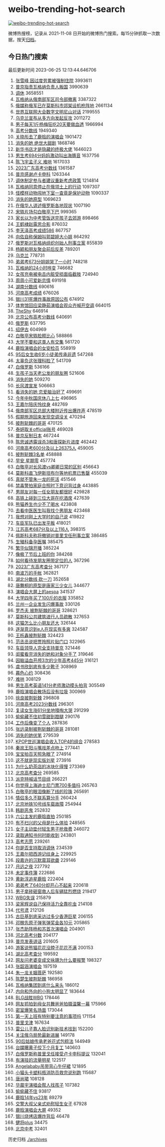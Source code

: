 # weibo-trending-hot-search

[![weibo-trending-hot-search](https://github.com/ameizi/weibo-trending-hot-search/actions/workflows/ci.yml/badge.svg)](https://github.com/ameizi/weibo-trending-hot-search/actions/workflows/ci.yml)

微博热搜榜，记录从 2021-11-08 日开始的微博热门搜索。每15分钟抓取一次数据，按天[归档](./archives)。

## 今日热门搜索

<!-- BEGIN --> 
最后更新时间 2023-06-25 12:13:44.646706 
1. [张雪峰 因过度劳累被强制住院](https://s.weibo.com/weibo?q=%E5%BC%A0%E9%9B%AA%E5%B3%B0%20%E5%9B%A0%E8%BF%87%E5%BA%A6%E5%8A%B3%E7%B4%AF%E8%A2%AB%E5%BC%BA%E5%88%B6%E4%BD%8F%E9%99%A2&t=31&band_rank=1&Refer=top) 3993611
1. [普京指责瓦格纳负责人叛国](https://s.weibo.com/weibo?q=%23%E6%99%AE%E4%BA%AC%E6%8C%87%E8%B4%A3%E7%93%A6%E6%A0%BC%E7%BA%B3%E8%B4%9F%E8%B4%A3%E4%BA%BA%E5%8F%9B%E5%9B%BD%23&t=31&band_rank=1&Refer=top) 3990639
1. [调休](https://s.weibo.com/weibo?q=%E8%B0%83%E4%BC%91&t=31&band_rank=9&Refer=top) 3658551
1. [瓦格纳从俄南部军区司令部撤离](https://s.weibo.com/weibo?q=%23%E7%93%A6%E6%A0%BC%E7%BA%B3%E4%BB%8E%E4%BF%84%E5%8D%97%E9%83%A8%E5%86%9B%E5%8C%BA%E5%8F%B8%E4%BB%A4%E9%83%A8%E6%92%A4%E7%A6%BB%23&t=31&band_rank=2&Refer=top) 3387322
1. [俄媒称俄军已在莫斯科市郊架设机枪阵地](https://s.weibo.com/weibo?q=%23%E4%BF%84%E5%AA%92%E7%A7%B0%E4%BF%84%E5%86%9B%E5%B7%B2%E5%9C%A8%E8%8E%AB%E6%96%AF%E7%A7%91%E5%B8%82%E9%83%8A%E6%9E%B6%E8%AE%BE%E6%9C%BA%E6%9E%AA%E9%98%B5%E5%9C%B0%23&t=31&band_rank=31&Refer=top) 2661134
1. [世界互联网大会数字文明尼山对话](https://s.weibo.com/weibo?q=%23%E4%B8%96%E7%95%8C%E4%BA%92%E8%81%94%E7%BD%91%E5%A4%A7%E4%BC%9A%E6%95%B0%E5%AD%97%E6%96%87%E6%98%8E%E5%B0%BC%E5%B1%B1%E5%AF%B9%E8%AF%9D%23&t=31&band_rank=3&Refer=top) 2199555
1. [乌克兰宣布从多方向发起反攻](https://s.weibo.com/weibo?q=%23%E4%B9%8C%E5%85%8B%E5%85%B0%E5%AE%A3%E5%B8%83%E4%BB%8E%E5%A4%9A%E6%96%B9%E5%90%91%E5%8F%91%E8%B5%B7%E5%8F%8D%E6%94%BB%23&t=31&band_rank=2&Refer=top) 2011272
1. [男子每天1斤杨梅狂吃20天要做血透](https://s.weibo.com/weibo?q=%23%E7%94%B7%E5%AD%90%E6%AF%8F%E5%A4%A91%E6%96%A4%E6%9D%A8%E6%A2%85%E7%8B%82%E5%90%8320%E5%A4%A9%E8%A6%81%E5%81%9A%E8%A1%80%E9%80%8F%23&t=31&band_rank=39&Refer=top) 1966994
1. [高考分数线](https://s.weibo.com/weibo?q=%23%E9%AB%98%E8%80%83%E5%88%86%E6%95%B0%E7%BA%BF%23&t=31&band_rank=5&Refer=top) 1949340
1. [关晓彤去了鹿晗的演唱会](https://s.weibo.com/weibo?q=%23%E5%85%B3%E6%99%93%E5%BD%A4%E5%8E%BB%E4%BA%86%E9%B9%BF%E6%99%97%E7%9A%84%E6%BC%94%E5%94%B1%E4%BC%9A%23&t=31&band_rank=2&Refer=top) 1901472
1. [消失的她 绝世大甜剧](https://s.weibo.com/weibo?q=%E6%B6%88%E5%A4%B1%E7%9A%84%E5%A5%B9%20%E7%BB%9D%E4%B8%96%E5%A4%A7%E7%94%9C%E5%89%A7&t=31&band_rank=4&Refer=top) 1868746
1. [新华书店才是隐藏的终极大佬](https://s.weibo.com/weibo?q=%E6%96%B0%E5%8D%8E%E4%B9%A6%E5%BA%97%E6%89%8D%E6%98%AF%E9%9A%90%E8%97%8F%E7%9A%84%E7%BB%88%E6%9E%81%E5%A4%A7%E4%BD%AC&t=31&band_rank=4&Refer=top) 1646023
1. [男生考694分妈妈激动叫出海豚音](https://s.weibo.com/weibo?q=%23%E7%94%B7%E7%94%9F%E8%80%83694%E5%88%86%E5%A6%88%E5%A6%88%E6%BF%80%E5%8A%A8%E5%8F%AB%E5%87%BA%E6%B5%B7%E8%B1%9A%E9%9F%B3%23&t=31&band_rank=27&Refer=top) 1637756
1. [陈飞宇孟子义 难哄](https://s.weibo.com/weibo?q=%E9%99%88%E9%A3%9E%E5%AE%87%E5%AD%9F%E5%AD%90%E4%B9%89%20%E9%9A%BE%E5%93%84&t=31&band_rank=37&Refer=top) 1617033
1. [2023广东高考分数线](https://s.weibo.com/weibo?q=%232023%E5%B9%BF%E4%B8%9C%E9%AB%98%E8%80%83%E5%88%86%E6%95%B0%E7%BA%BF%23&t=31&band_rank=6&Refer=top) 1361587
1. [普京感谢卢卡申科](https://s.weibo.com/weibo?q=%23%E6%99%AE%E4%BA%AC%E6%84%9F%E8%B0%A2%E5%8D%A2%E5%8D%A1%E7%94%B3%E7%A7%91%23&t=31&band_rank=47&Refer=top) 1263344
1. [调休制定参与者建议重新考虑政策](https://s.weibo.com/weibo?q=%23%E8%B0%83%E4%BC%91%E5%88%B6%E5%AE%9A%E5%8F%82%E4%B8%8E%E8%80%85%E5%BB%BA%E8%AE%AE%E9%87%8D%E6%96%B0%E8%80%83%E8%99%91%E6%94%BF%E7%AD%96%23&t=31&band_rank=15&Refer=top) 1214814
1. [瓦格纳同意停止在俄领土上的行动](https://s.weibo.com/weibo?q=%23%E7%93%A6%E6%A0%BC%E7%BA%B3%E5%90%8C%E6%84%8F%E5%81%9C%E6%AD%A2%E5%9C%A8%E4%BF%84%E9%A2%86%E5%9C%9F%E4%B8%8A%E7%9A%84%E8%A1%8C%E5%8A%A8%23&t=31&band_rank=31&Refer=top) 1097307
1. [怪模样动物闯地下室一查竟是保护动物](https://s.weibo.com/weibo?q=%23%E6%80%AA%E6%A8%A1%E6%A0%B7%E5%8A%A8%E7%89%A9%E9%97%AF%E5%9C%B0%E4%B8%8B%E5%AE%A4%E4%B8%80%E6%9F%A5%E7%AB%9F%E6%98%AF%E4%BF%9D%E6%8A%A4%E5%8A%A8%E7%89%A9%23&t=31&band_rank=47&Refer=top) 1090337
1. [消失的她原型](https://s.weibo.com/weibo?q=%E6%B6%88%E5%A4%B1%E7%9A%84%E5%A5%B9%E5%8E%9F%E5%9E%8B&t=31&band_rank=10&Refer=top) 1069623
1. [在俄华人讲述俄罗斯各地现状](https://s.weibo.com/weibo?q=%23%E5%9C%A8%E4%BF%84%E5%8D%8E%E4%BA%BA%E8%AE%B2%E8%BF%B0%E4%BF%84%E7%BD%97%E6%96%AF%E5%90%84%E5%9C%B0%E7%8E%B0%E7%8A%B6%23&t=31&band_rank=5&Refer=top) 1007190
1. [宋轶片场勾白敬亭下巴](https://s.weibo.com/weibo?q=%23%E5%AE%8B%E8%BD%B6%E7%89%87%E5%9C%BA%E5%8B%BE%E7%99%BD%E6%95%AC%E4%BA%AD%E4%B8%8B%E5%B7%B4%23&t=31&band_rank=8&Refer=top) 999365
1. [家长以为中考管饭送完孩子去郊游](https://s.weibo.com/weibo?q=%23%E5%AE%B6%E9%95%BF%E4%BB%A5%E4%B8%BA%E4%B8%AD%E8%80%83%E7%AE%A1%E9%A5%AD%E9%80%81%E5%AE%8C%E5%AD%A9%E5%AD%90%E5%8E%BB%E9%83%8A%E6%B8%B8%23&t=31&band_rank=33&Refer=top) 898466
1. [王鹤棣赵露思合影](https://s.weibo.com/weibo?q=%23%E7%8E%8B%E9%B9%A4%E6%A3%A3%E8%B5%B5%E9%9C%B2%E6%80%9D%E5%90%88%E5%BD%B1%23&t=31&band_rank=6&Refer=top) 876032
1. [李天泽高考成绩586](https://s.weibo.com/weibo?q=%23%E6%9D%8E%E5%A4%A9%E6%B3%BD%E9%AB%98%E8%80%83%E6%88%90%E7%BB%A9586%23&t=31&band_rank=10&Refer=top) 867757
1. [向佐自称保姆叫郭碧婷大小姐](https://s.weibo.com/weibo?q=%23%E5%90%91%E4%BD%90%E8%87%AA%E7%A7%B0%E4%BF%9D%E5%A7%86%E5%8F%AB%E9%83%AD%E7%A2%A7%E5%A9%B7%E5%A4%A7%E5%B0%8F%E5%A7%90%23&t=31&band_rank=24&Refer=top) 864292
1. [俄罗斯对瓦格纳组织创始人刑事立案](https://s.weibo.com/weibo?q=%23%E4%BF%84%E7%BD%97%E6%96%AF%E5%AF%B9%E7%93%A6%E6%A0%BC%E7%BA%B3%E7%BB%84%E7%BB%87%E5%88%9B%E5%A7%8B%E4%BA%BA%E5%88%91%E4%BA%8B%E7%AB%8B%E6%A1%88%23&t=31&band_rank=7&Refer=top) 855839
1. [杨颖和朋友聚会前后反差](https://s.weibo.com/weibo?q=%23%E6%9D%A8%E9%A2%96%E5%92%8C%E6%9C%8B%E5%8F%8B%E8%81%9A%E4%BC%9A%E5%89%8D%E5%90%8E%E5%8F%8D%E5%B7%AE%23&t=31&band_rank=12&Refer=top) 789201
1. [乌克兰](https://s.weibo.com/weibo?q=%E4%B9%8C%E5%85%8B%E5%85%B0&t=31&band_rank=11&Refer=top) 778731
1. [弟弟考673分姐姐哭了一小时](https://s.weibo.com/weibo?q=%23%E5%BC%9F%E5%BC%9F%E8%80%83673%E5%88%86%E5%A7%90%E5%A7%90%E5%93%AD%E4%BA%86%E4%B8%80%E5%B0%8F%E6%97%B6%23&t=31&band_rank=13&Refer=top) 748218
1. [瓦格纳的24小时哗变](https://s.weibo.com/weibo?q=%23%E7%93%A6%E6%A0%BC%E7%BA%B3%E7%9A%8424%E5%B0%8F%E6%97%B6%E5%93%97%E5%8F%98%23&t=31&band_rank=14&Refer=top) 746682
1. [女孩充电被电击内脏受损面临截肢](https://s.weibo.com/weibo?q=%23%E5%A5%B3%E5%AD%A9%E5%85%85%E7%94%B5%E8%A2%AB%E7%94%B5%E5%87%BB%E5%86%85%E8%84%8F%E5%8F%97%E6%8D%9F%E9%9D%A2%E4%B8%B4%E6%88%AA%E8%82%A2%23&t=31&band_rank=8&Refer=top) 724940
1. [周周小可爱新恋情](https://s.weibo.com/weibo?q=%E5%91%A8%E5%91%A8%E5%B0%8F%E5%8F%AF%E7%88%B1%E6%96%B0%E6%81%8B%E6%83%85&t=31&band_rank=46&Refer=top) 691918
1. [湖南分数线](https://s.weibo.com/weibo?q=%E6%B9%96%E5%8D%97%E5%88%86%E6%95%B0%E7%BA%BF&t=31&band_rank=15&Refer=top) 690616
1. [河南高考成绩](https://s.weibo.com/weibo?q=%E6%B2%B3%E5%8D%97%E9%AB%98%E8%80%83%E6%88%90%E7%BB%A9&t=31&band_rank=8&Refer=top) 676026
1. [银川31死爆炸事故原因公布](https://s.weibo.com/weibo?q=%23%E9%93%B6%E5%B7%9D31%E6%AD%BB%E7%88%86%E7%82%B8%E4%BA%8B%E6%95%85%E5%8E%9F%E5%9B%A0%E5%85%AC%E5%B8%83%23&t=31&band_rank=9&Refer=top) 674912
1. [体育馆回应梁静茹演唱会观众齐喊开空调](https://s.weibo.com/weibo?q=%23%E4%BD%93%E8%82%B2%E9%A6%86%E5%9B%9E%E5%BA%94%E6%A2%81%E9%9D%99%E8%8C%B9%E6%BC%94%E5%94%B1%E4%BC%9A%E8%A7%82%E4%BC%97%E9%BD%90%E5%96%8A%E5%BC%80%E7%A9%BA%E8%B0%83%23&t=31&band_rank=15&Refer=top) 664015
1. [TheShy](https://s.weibo.com/weibo?q=TheShy&t=31&band_rank=10&Refer=top) 646914
1. [北京公布高考分数线](https://s.weibo.com/weibo?q=%23%E5%8C%97%E4%BA%AC%E5%85%AC%E5%B8%83%E9%AB%98%E8%80%83%E5%88%86%E6%95%B0%E7%BA%BF%23&t=31&band_rank=31&Refer=top) 640691
1. [俄罗斯](https://s.weibo.com/weibo?q=%23%E4%BF%84%E7%BD%97%E6%96%AF%23&t=31&band_rank=12&Refer=top) 637795
1. [绍伊古](https://s.weibo.com/weibo?q=%E7%BB%8D%E4%BC%8A%E5%8F%A4&t=31&band_rank=27&Refer=top) 604969
1. [白敬亭宋轶脸颊比心](https://s.weibo.com/weibo?q=%23%E7%99%BD%E6%95%AC%E4%BA%AD%E5%AE%8B%E8%BD%B6%E8%84%B8%E9%A2%8A%E6%AF%94%E5%BF%83%23&t=31&band_rank=11&Refer=top) 588866
1. [大学不要和这类人有交集](https://s.weibo.com/weibo?q=%E5%A4%A7%E5%AD%A6%E4%B8%8D%E8%A6%81%E5%92%8C%E8%BF%99%E7%B1%BB%E4%BA%BA%E6%9C%89%E4%BA%A4%E9%9B%86&t=31&band_rank=31&Refer=top) 561720
1. [鹿晗演唱会的女安检员](https://s.weibo.com/weibo?q=%23%E9%B9%BF%E6%99%97%E6%BC%94%E5%94%B1%E4%BC%9A%E7%9A%84%E5%A5%B3%E5%AE%89%E6%A3%80%E5%91%98%23&t=31&band_rank=12&Refer=top) 558919
1. [95后女生收6岁小徒弟传承非遗](https://s.weibo.com/weibo?q=%2395%E5%90%8E%E5%A5%B3%E7%94%9F%E6%94%B66%E5%B2%81%E5%B0%8F%E5%BE%92%E5%BC%9F%E4%BC%A0%E6%89%BF%E9%9D%9E%E9%81%97%23&t=31&band_rank=14&Refer=top) 547268
1. [太辜负这张理科脸了](https://s.weibo.com/weibo?q=%E5%A4%AA%E8%BE%9C%E8%B4%9F%E8%BF%99%E5%BC%A0%E7%90%86%E7%A7%91%E8%84%B8%E4%BA%86&t=31&band_rank=31&Refer=top) 541709
1. [白俄罗斯](https://s.weibo.com/weibo?q=%23%E7%99%BD%E4%BF%84%E7%BD%97%E6%96%AF%23&t=31&band_rank=11&Refer=top) 536166
1. [生孩子当天老公发的朋友圈](https://s.weibo.com/weibo?q=%23%E7%94%9F%E5%AD%A9%E5%AD%90%E5%BD%93%E5%A4%A9%E8%80%81%E5%85%AC%E5%8F%91%E7%9A%84%E6%9C%8B%E5%8F%8B%E5%9C%88%23&t=31&band_rank=21&Refer=top) 521606
1. [消失的她](https://s.weibo.com/weibo?q=%E6%B6%88%E5%A4%B1%E7%9A%84%E5%A5%B9&t=31&band_rank=14&Refer=top) 509270
1. [长风渡宣发](https://s.weibo.com/weibo?q=%E9%95%BF%E9%A3%8E%E6%B8%A1%E5%AE%A3%E5%8F%91&t=31&band_rank=22&Refer=top) 506663
1. [看消失的她 恋爱脑治好了](https://s.weibo.com/weibo?q=%E7%9C%8B%E6%B6%88%E5%A4%B1%E7%9A%84%E5%A5%B9%20%E6%81%8B%E7%88%B1%E8%84%91%E6%B2%BB%E5%A5%BD%E4%BA%86&t=31&band_rank=16&Refer=top) 499691
1. [今年中秋国庆休八上七](https://s.weibo.com/weibo?q=%23%E4%BB%8A%E5%B9%B4%E4%B8%AD%E7%A7%8B%E5%9B%BD%E5%BA%86%E4%BC%91%E5%85%AB%E4%B8%8A%E4%B8%83%23&t=31&band_rank=29&Refer=top) 496965
1. [王嘉尔陪庆怜纹身](https://s.weibo.com/weibo?q=%23%E7%8E%8B%E5%98%89%E5%B0%94%E9%99%AA%E5%BA%86%E6%80%9C%E7%BA%B9%E8%BA%AB%23&t=31&band_rank=17&Refer=top) 482769
1. [俄南部军区总部大楼附近传出爆炸声](https://s.weibo.com/weibo?q=%23%E4%BF%84%E5%8D%97%E9%83%A8%E5%86%9B%E5%8C%BA%E6%80%BB%E9%83%A8%E5%A4%A7%E6%A5%BC%E9%99%84%E8%BF%91%E4%BC%A0%E5%87%BA%E7%88%86%E7%82%B8%E5%A3%B0%23&t=31&band_rank=18&Refer=top) 478519
1. [假期旅游回来发现空调没关](https://s.weibo.com/weibo?q=%23%E5%81%87%E6%9C%9F%E6%97%85%E6%B8%B8%E5%9B%9E%E6%9D%A5%E5%8F%91%E7%8E%B0%E7%A9%BA%E8%B0%83%E6%B2%A1%E5%85%B3%23&t=31&band_rank=20&Refer=top) 470294
1. [披荆斩棘的哥哥](https://s.weibo.com/weibo?q=%E6%8A%AB%E8%8D%86%E6%96%A9%E6%A3%98%E7%9A%84%E5%93%A5%E5%93%A5&t=31&band_rank=19&Refer=top) 470125
1. [泰妍取关official账号](https://s.weibo.com/weibo?q=%23%E6%B3%B0%E5%A6%8D%E5%8F%96%E5%85%B3official%E8%B4%A6%E5%8F%B7%23&t=31&band_rank=15&Refer=top) 469028
1. [普京反制日本](https://s.weibo.com/weibo?q=%23%E6%99%AE%E4%BA%AC%E5%8F%8D%E5%88%B6%E6%97%A5%E6%9C%AC%23&t=31&band_rank=14&Refer=top) 467244
1. [陈思诚透露误杀3和唐探新片进度](https://s.weibo.com/weibo?q=%23%E9%99%88%E6%80%9D%E8%AF%9A%E9%80%8F%E9%9C%B2%E8%AF%AF%E6%9D%803%E5%92%8C%E5%94%90%E6%8E%A2%E6%96%B0%E7%89%87%E8%BF%9B%E5%BA%A6%23&t=31&band_rank=37&Refer=top) 462442
1. [河南高考600分及以上26375人](https://s.weibo.com/weibo?q=%23%E6%B2%B3%E5%8D%97%E9%AB%98%E8%80%83600%E5%88%86%E5%8F%8A%E4%BB%A5%E4%B8%8A26375%E4%BA%BA%23&t=31&band_rank=36&Refer=top) 459005
1. [披荆斩棘3名单](https://s.weibo.com/weibo?q=%23%E6%8A%AB%E8%8D%86%E6%96%A9%E6%A3%983%E5%90%8D%E5%8D%95%23&t=31&band_rank=48&Refer=top) 458888
1. [早安 星期零](https://s.weibo.com/weibo?q=%E6%97%A9%E5%AE%89%20%E6%98%9F%E6%9C%9F%E9%9B%B6&t=31&band_rank=19&Refer=top) 457774
1. [白敬亭对长风渡vs卿卿日常的区别](https://s.weibo.com/weibo?q=%23%E7%99%BD%E6%95%AC%E4%BA%AD%E5%AF%B9%E9%95%BF%E9%A3%8E%E6%B8%A1vs%E5%8D%BF%E5%8D%BF%E6%97%A5%E5%B8%B8%E7%9A%84%E5%8C%BA%E5%88%AB%23&t=31&band_rank=20&Refer=top) 456643
1. [莫斯科直飞伊斯坦布尔等地机票已售罄](https://s.weibo.com/weibo?q=%23%E8%8E%AB%E6%96%AF%E7%A7%91%E7%9B%B4%E9%A3%9E%E4%BC%8A%E6%96%AF%E5%9D%A6%E5%B8%83%E5%B0%94%E7%AD%89%E5%9C%B0%E6%9C%BA%E7%A5%A8%E5%B7%B2%E5%94%AE%E7%BD%84%23&t=31&band_rank=21&Refer=top) 455039
1. [真就不管朱一龙的死活](https://s.weibo.com/weibo?q=%23%E7%9C%9F%E5%B0%B1%E4%B8%8D%E7%AE%A1%E6%9C%B1%E4%B8%80%E9%BE%99%E7%9A%84%E6%AD%BB%E6%B4%BB%23&t=31&band_rank=36&Refer=top) 451546
1. [禁毒警拍家庭合照时下意识背过身](https://s.weibo.com/weibo?q=%23%E7%A6%81%E6%AF%92%E8%AD%A6%E6%8B%8D%E5%AE%B6%E5%BA%AD%E5%90%88%E7%85%A7%E6%97%B6%E4%B8%8B%E6%84%8F%E8%AF%86%E8%83%8C%E8%BF%87%E8%BA%AB%23&t=31&band_rank=47&Refer=top) 443885
1. [男朋友对每一任女朋友都很好](https://s.weibo.com/weibo?q=%23%E7%94%B7%E6%9C%8B%E5%8F%8B%E5%AF%B9%E6%AF%8F%E4%B8%80%E4%BB%BB%E5%A5%B3%E6%9C%8B%E5%8F%8B%E9%83%BD%E5%BE%88%E5%A5%BD%23&t=31&band_rank=21&Refer=top) 429828
1. [高铁上碰到三位大哥在吃酒席](https://s.weibo.com/weibo?q=%23%E9%AB%98%E9%93%81%E4%B8%8A%E7%A2%B0%E5%88%B0%E4%B8%89%E4%BD%8D%E5%A4%A7%E5%93%A5%E5%9C%A8%E5%90%83%E9%85%92%E5%B8%AD%23&t=31&band_rank=24&Refer=top) 427639
1. [熊猫养生也少不了喝水](https://s.weibo.com/weibo?q=%23%E7%86%8A%E7%8C%AB%E5%85%BB%E7%94%9F%E4%B9%9F%E5%B0%91%E4%B8%8D%E4%BA%86%E5%96%9D%E6%B0%B4%23&t=31&band_rank=47&Refer=top) 423808
1. [去看中医医生叫我找个男朋友](https://s.weibo.com/weibo?q=%23%E5%8E%BB%E7%9C%8B%E4%B8%AD%E5%8C%BB%E5%8C%BB%E7%94%9F%E5%8F%AB%E6%88%91%E6%89%BE%E4%B8%AA%E7%94%B7%E6%9C%8B%E5%8F%8B%23&t=31&band_rank=22&Refer=top) 423468
1. [我想对刚上大学时的自己说](https://s.weibo.com/weibo?q=%23%E6%88%91%E6%83%B3%E5%AF%B9%E5%88%9A%E4%B8%8A%E5%A4%A7%E5%AD%A6%E6%97%B6%E7%9A%84%E8%87%AA%E5%B7%B1%E8%AF%B4%23&t=31&band_rank=28&Refer=top) 419822
1. [车臣军队已出发平叛](https://s.weibo.com/weibo?q=%23%E8%BD%A6%E8%87%A3%E5%86%9B%E9%98%9F%E5%B7%B2%E5%87%BA%E5%8F%91%E5%B9%B3%E5%8F%9B%23&t=31&band_rank=22&Refer=top) 418021
1. [江苏高考687分及以上116人](https://s.weibo.com/weibo?q=%23%E6%B1%9F%E8%8B%8F%E9%AB%98%E8%80%83687%E5%88%86%E5%8F%8A%E4%BB%A5%E4%B8%8A116%E4%BA%BA%23&t=31&band_rank=27&Refer=top) 398315
1. [佩斯科夫称将撤销对普里戈任刑事立案](https://s.weibo.com/weibo?q=%23%E4%BD%A9%E6%96%AF%E7%A7%91%E5%A4%AB%E7%A7%B0%E5%B0%86%E6%92%A4%E9%94%80%E5%AF%B9%E6%99%AE%E9%87%8C%E6%88%88%E4%BB%BB%E5%88%91%E4%BA%8B%E7%AB%8B%E6%A1%88%23&t=31&band_rank=24&Refer=top) 386485
1. [生殖科备孕医嘱](https://s.weibo.com/weibo?q=%E7%94%9F%E6%AE%96%E7%A7%91%E5%A4%87%E5%AD%95%E5%8C%BB%E5%98%B1&t=31&band_rank=32&Refer=top) 385475
1. [繁华似锦开播](https://s.weibo.com/weibo?q=%23%E7%B9%81%E5%8D%8E%E4%BC%BC%E9%94%A6%E5%BC%80%E6%92%AD%23&t=31&band_rank=28&Refer=top) 385224
1. [像极了节后上班的你](https://s.weibo.com/weibo?q=%E5%83%8F%E6%9E%81%E4%BA%86%E8%8A%82%E5%90%8E%E4%B8%8A%E7%8F%AD%E7%9A%84%E4%BD%A0&t=31&band_rank=33&Refer=top) 384268
1. [如何看待发朋友圈带定位的人](https://s.weibo.com/weibo?q=%23%E5%A6%82%E4%BD%95%E7%9C%8B%E5%BE%85%E5%8F%91%E6%9C%8B%E5%8F%8B%E5%9C%88%E5%B8%A6%E5%AE%9A%E4%BD%8D%E7%9A%84%E4%BA%BA%23&t=31&band_rank=38&Refer=top) 367296
1. [2023广东高考查分](https://s.weibo.com/weibo?q=%232023%E5%B9%BF%E4%B8%9C%E9%AB%98%E8%80%83%E6%9F%A5%E5%88%86%23&t=31&band_rank=45&Refer=top) 367177
1. [南波万的手帐](https://s.weibo.com/weibo?q=%E5%8D%97%E6%B3%A2%E4%B8%87%E7%9A%84%E6%89%8B%E5%B8%90&t=31&band_rank=30&Refer=top) 362821
1. [湖北分数线 砍一刀](https://s.weibo.com/weibo?q=%E6%B9%96%E5%8C%97%E5%88%86%E6%95%B0%E7%BA%BF%20%E7%A0%8D%E4%B8%80%E5%88%80&t=31&band_rank=49&Refer=top) 352658
1. [唐舞桐的原型是唐家三少女儿](https://s.weibo.com/weibo?q=%23%E5%94%90%E8%88%9E%E6%A1%90%E7%9A%84%E5%8E%9F%E5%9E%8B%E6%98%AF%E5%94%90%E5%AE%B6%E4%B8%89%E5%B0%91%E5%A5%B3%E5%84%BF%23&t=31&band_rank=26&Refer=top) 344677
1. [演唱会大屏上的aespa](https://s.weibo.com/weibo?q=%23%E6%BC%94%E5%94%B1%E4%BC%9A%E5%A4%A7%E5%B1%8F%E4%B8%8A%E7%9A%84aespa%23&t=31&band_rank=23&Refer=top) 341537
1. [大学四年买了100斤的衣服](https://s.weibo.com/weibo?q=%23%E5%A4%A7%E5%AD%A6%E5%9B%9B%E5%B9%B4%E4%B9%B0%E4%BA%86100%E6%96%A4%E7%9A%84%E8%A1%A3%E6%9C%8D%23&t=31&band_rank=24&Refer=top) 335852
1. [兰州一企业发生闪爆事故](https://s.weibo.com/weibo?q=%E5%85%B0%E5%B7%9E%E4%B8%80%E4%BC%81%E4%B8%9A%E5%8F%91%E7%94%9F%E9%97%AA%E7%88%86%E4%BA%8B%E6%95%85&t=31&band_rank=25&Refer=top) 330126
1. [罗杰夫 披荆斩棘的哥哥](https://s.weibo.com/weibo?q=%E7%BD%97%E6%9D%B0%E5%A4%AB%20%E6%8A%AB%E8%8D%86%E6%96%A9%E6%A3%98%E7%9A%84%E5%93%A5%E5%93%A5&t=31&band_rank=49&Refer=top) 328621
1. [莫斯科公共建筑进行人员疏散](https://s.weibo.com/weibo?q=%23%E8%8E%AB%E6%96%AF%E7%A7%91%E5%85%AC%E5%85%B1%E5%BB%BA%E7%AD%91%E8%BF%9B%E8%A1%8C%E4%BA%BA%E5%91%98%E7%96%8F%E6%95%A3%23&t=31&band_rank=30&Refer=top) 327653
1. [这猫怎么比小朋友还大](https://s.weibo.com/weibo?q=%E8%BF%99%E7%8C%AB%E6%80%8E%E4%B9%88%E6%AF%94%E5%B0%8F%E6%9C%8B%E5%8F%8B%E8%BF%98%E5%A4%A7&t=31&band_rank=41&Refer=top) 326144
1. [逐渐意识到e人在现实有多爽](https://s.weibo.com/weibo?q=%E9%80%90%E6%B8%90%E6%84%8F%E8%AF%86%E5%88%B0e%E4%BA%BA%E5%9C%A8%E7%8E%B0%E5%AE%9E%E6%9C%89%E5%A4%9A%E7%88%BD&t=31&band_rank=36&Refer=top) 324587
1. [王栎鑫披荆斩棘](https://s.weibo.com/weibo?q=%23%E7%8E%8B%E6%A0%8E%E9%91%AB%E6%8A%AB%E8%8D%86%E6%96%A9%E6%A3%98%23&t=31&band_rank=34&Refer=top) 324423
1. [范丞丞说把贾玲照片贴门口](https://s.weibo.com/weibo?q=%23%E8%8C%83%E4%B8%9E%E4%B8%9E%E8%AF%B4%E6%8A%8A%E8%B4%BE%E7%8E%B2%E7%85%A7%E7%89%87%E8%B4%B4%E9%97%A8%E5%8F%A3%23&t=31&band_rank=37&Refer=top) 322965
1. [车臣领导人完全支持普京](https://s.weibo.com/weibo?q=%23%E8%BD%A6%E8%87%A3%E9%A2%86%E5%AF%BC%E4%BA%BA%E5%AE%8C%E5%85%A8%E6%94%AF%E6%8C%81%E6%99%AE%E4%BA%AC%23&t=31&band_rank=25&Refer=top) 321446
1. [闺蜜看完消失的她和对象分手了](https://s.weibo.com/weibo?q=%23%E9%97%BA%E8%9C%9C%E7%9C%8B%E5%AE%8C%E6%B6%88%E5%A4%B1%E7%9A%84%E5%A5%B9%E5%92%8C%E5%AF%B9%E8%B1%A1%E5%88%86%E6%89%8B%E4%BA%86%23&t=31&band_rank=40&Refer=top) 319646
1. [因脑溢血开颅3次的少年高考445分](https://s.weibo.com/weibo?q=%23%E5%9B%A0%E8%84%91%E6%BA%A2%E8%A1%80%E5%BC%80%E9%A2%853%E6%AC%A1%E7%9A%84%E5%B0%91%E5%B9%B4%E9%AB%98%E8%80%83445%E5%88%86%23&t=31&band_rank=26&Refer=top) 316121
1. [虞书欣到底有多少靴子](https://s.weibo.com/weibo?q=%23%E8%99%9E%E4%B9%A6%E6%AC%A3%E5%88%B0%E5%BA%95%E6%9C%89%E5%A4%9A%E5%B0%91%E9%9D%B4%E5%AD%90%23&t=31&band_rank=27&Refer=top) 308969
1. [暮色心约](https://s.weibo.com/weibo?q=%E6%9A%AE%E8%89%B2%E5%BF%83%E7%BA%A6&t=31&band_rank=44&Refer=top) 308436
1. [难哄](https://s.weibo.com/weibo?q=%E9%9A%BE%E5%93%84&t=31&band_rank=31&Refer=top) 308129
1. [男生高考英语141分老师激动摸头拍背](https://s.weibo.com/weibo?q=%23%E7%94%B7%E7%94%9F%E9%AB%98%E8%80%83%E8%8B%B1%E8%AF%AD141%E5%88%86%E8%80%81%E5%B8%88%E6%BF%80%E5%8A%A8%E6%91%B8%E5%A4%B4%E6%8B%8D%E8%83%8C%23&t=31&band_rank=37&Refer=top) 305549
1. [鹿晗演唱会散场后没有垃圾](https://s.weibo.com/weibo?q=%23%E9%B9%BF%E6%99%97%E6%BC%94%E5%94%B1%E4%BC%9A%E6%95%A3%E5%9C%BA%E5%90%8E%E6%B2%A1%E6%9C%89%E5%9E%83%E5%9C%BE%23&t=31&band_rank=33&Refer=top) 300969
1. [徐良披荆斩棘](https://s.weibo.com/weibo?q=%23%E5%BE%90%E8%89%AF%E6%8A%AB%E8%8D%86%E6%96%A9%E6%A3%98%23&t=31&band_rank=32&Refer=top) 296808
1. [河南高考2023分数线](https://s.weibo.com/weibo?q=%23%E6%B2%B3%E5%8D%97%E9%AB%98%E8%80%832023%E5%88%86%E6%95%B0%E7%BA%BF%23&t=31&band_rank=41&Refer=top) 296301
1. [复读女生涨61分坐地嚎啕大哭](https://s.weibo.com/weibo?q=%23%E5%A4%8D%E8%AF%BB%E5%A5%B3%E7%94%9F%E6%B6%A861%E5%88%86%E5%9D%90%E5%9C%B0%E5%9A%8E%E5%95%95%E5%A4%A7%E5%93%AD%23&t=31&band_rank=28&Refer=top) 291299
1. [偷偷藏不住初雪甜到蹬腿](https://s.weibo.com/weibo?q=%23%E5%81%B7%E5%81%B7%E8%97%8F%E4%B8%8D%E4%BD%8F%E5%88%9D%E9%9B%AA%E7%94%9C%E5%88%B0%E8%B9%AC%E8%85%BF%23&t=31&band_rank=29&Refer=top) 290176
1. [工作后像变了个人](https://s.weibo.com/weibo?q=%23%E5%B7%A5%E4%BD%9C%E5%90%8E%E5%83%8F%E5%8F%98%E4%BA%86%E4%B8%AA%E4%BA%BA%23&t=31&band_rank=34&Refer=top) 287836
1. [张远录制披荆斩棘的哥哥](https://s.weibo.com/weibo?q=%23%E5%BC%A0%E8%BF%9C%E5%BD%95%E5%88%B6%E6%8A%AB%E8%8D%86%E6%96%A9%E6%A3%98%E7%9A%84%E5%93%A5%E5%93%A5%23&t=31&band_rank=30&Refer=top) 281081
1. [消失的她伏笔](https://s.weibo.com/weibo?q=%E6%B6%88%E5%A4%B1%E7%9A%84%E5%A5%B9%E4%BC%8F%E7%AC%94&t=31&band_rank=35&Refer=top) 279539
1. [KPOP世巡演唱会收入TOP4的组合](https://s.weibo.com/weibo?q=%23KPOP%E4%B8%96%E5%B7%A1%E6%BC%94%E5%94%B1%E4%BC%9A%E6%94%B6%E5%85%A5TOP4%E7%9A%84%E7%BB%84%E5%90%88%23&t=31&band_rank=36&Refer=top) 278583
1. [秦岚王阳斗嘴戏差点吻上](https://s.weibo.com/weibo?q=%23%E7%A7%A6%E5%B2%9A%E7%8E%8B%E9%98%B3%E6%96%97%E5%98%B4%E6%88%8F%E5%B7%AE%E7%82%B9%E5%90%BB%E4%B8%8A%23&t=31&band_rank=37&Refer=top) 277441
1. [宝宝拍百天照急眼了](https://s.weibo.com/weibo?q=%23%E5%AE%9D%E5%AE%9D%E6%8B%8D%E7%99%BE%E5%A4%A9%E7%85%A7%E6%80%A5%E7%9C%BC%E4%BA%86%23&t=31&band_rank=41&Refer=top) 274914
1. [这不就是现实版刘星](https://s.weibo.com/weibo?q=%E8%BF%99%E4%B8%8D%E5%B0%B1%E6%98%AF%E7%8E%B0%E5%AE%9E%E7%89%88%E5%88%98%E6%98%9F&t=31&band_rank=31&Refer=top) 273916
1. [为什么奶茶店的冰块化得慢](https://s.weibo.com/weibo?q=%23%E4%B8%BA%E4%BB%80%E4%B9%88%E5%A5%B6%E8%8C%B6%E5%BA%97%E7%9A%84%E5%86%B0%E5%9D%97%E5%8C%96%E5%BE%97%E6%85%A2%23&t=31&band_rank=40&Refer=top) 273369
1. [北京高考查分](https://s.weibo.com/weibo?q=%E5%8C%97%E4%BA%AC%E9%AB%98%E8%80%83%E6%9F%A5%E5%88%86&t=31&band_rank=38&Refer=top) 269585
1. [派克特喊话节目组](https://s.weibo.com/weibo?q=%E6%B4%BE%E5%85%8B%E7%89%B9%E5%96%8A%E8%AF%9D%E8%8A%82%E7%9B%AE%E7%BB%84&t=31&band_rank=39&Refer=top) 266221
1. [你觉得上海迪士尼门票700多值吗](https://s.weibo.com/weibo?q=%23%E4%BD%A0%E8%A7%89%E5%BE%97%E4%B8%8A%E6%B5%B7%E8%BF%AA%E5%A3%AB%E5%B0%BC%E9%97%A8%E7%A5%A8700%E5%A4%9A%E5%80%BC%E5%90%97%23&t=31&band_rank=40&Refer=top) 265763
1. [白敬亭的眼泪像断了线的珍珠](https://s.weibo.com/weibo?q=%23%E7%99%BD%E6%95%AC%E4%BA%AD%E7%9A%84%E7%9C%BC%E6%B3%AA%E5%83%8F%E6%96%AD%E4%BA%86%E7%BA%BF%E7%9A%84%E7%8F%8D%E7%8F%A0%23&t=31&band_rank=32&Refer=top) 265691
1. [情侣多久不联系算分手](https://s.weibo.com/weibo?q=%E6%83%85%E4%BE%A3%E5%A4%9A%E4%B9%85%E4%B8%8D%E8%81%94%E7%B3%BB%E7%AE%97%E5%88%86%E6%89%8B&t=31&band_rank=29&Refer=top) 260424
1. [北京地铁10号线车载故障](https://s.weibo.com/weibo?q=%23%E5%8C%97%E4%BA%AC%E5%9C%B0%E9%93%8110%E5%8F%B7%E7%BA%BF%E8%BD%A6%E8%BD%BD%E6%95%85%E9%9A%9C%23&t=31&band_rank=42&Refer=top) 254944
1. [韩剧恶鬼](https://s.weibo.com/weibo?q=%E9%9F%A9%E5%89%A7%E6%81%B6%E9%AC%BC&t=31&band_rank=34&Refer=top) 252832
1. [六公主发的鹿晗直拍](https://s.weibo.com/weibo?q=%23%E5%85%AD%E5%85%AC%E4%B8%BB%E5%8F%91%E7%9A%84%E9%B9%BF%E6%99%97%E7%9B%B4%E6%8B%8D%23&t=31&band_rank=46&Refer=top) 250185
1. [有不扫兴的父母是什么体验](https://s.weibo.com/weibo?q=%E6%9C%89%E4%B8%8D%E6%89%AB%E5%85%B4%E7%9A%84%E7%88%B6%E6%AF%8D%E6%98%AF%E4%BB%80%E4%B9%88%E4%BD%93%E9%AA%8C&t=31&band_rank=44&Refer=top) 248565
1. [女子主动垫付轻生男子抢救费](https://s.weibo.com/weibo?q=%23%E5%A5%B3%E5%AD%90%E4%B8%BB%E5%8A%A8%E5%9E%AB%E4%BB%98%E8%BD%BB%E7%94%9F%E7%94%B7%E5%AD%90%E6%8A%A2%E6%95%91%E8%B4%B9%23&t=31&band_rank=46&Refer=top) 246072
1. [录取通知书何时能收到](https://s.weibo.com/weibo?q=%23%E5%BD%95%E5%8F%96%E9%80%9A%E7%9F%A5%E4%B9%A6%E4%BD%95%E6%97%B6%E8%83%BD%E6%94%B6%E5%88%B0%23&t=31&band_rank=40&Refer=top) 243801
1. [高考志愿](https://s.weibo.com/weibo?q=%E9%AB%98%E8%80%83%E5%BF%97%E6%84%BF&t=31&band_rank=43&Refer=top) 239261
1. [你是否支持取消调休](https://s.weibo.com/weibo?q=%23%E4%BD%A0%E6%98%AF%E5%90%A6%E6%94%AF%E6%8C%81%E5%8F%96%E6%B6%88%E8%B0%83%E4%BC%91%23&t=31&band_rank=39&Refer=top) 234539
1. [王嘉尔把西游记纹身上](https://s.weibo.com/weibo?q=%23%E7%8E%8B%E5%98%89%E5%B0%94%E6%8A%8A%E8%A5%BF%E6%B8%B8%E8%AE%B0%E7%BA%B9%E8%BA%AB%E4%B8%8A%23&t=31&band_rank=48&Refer=top) 229925
1. [段嘉许的沉默震耳欲聋](https://s.weibo.com/weibo?q=%23%E6%AE%B5%E5%98%89%E8%AE%B8%E7%9A%84%E6%B2%89%E9%BB%98%E9%9C%87%E8%80%B3%E6%AC%B2%E8%81%8B%23&t=31&band_rank=35&Refer=top) 229146
1. [月远之夜](https://s.weibo.com/weibo?q=%E6%9C%88%E8%BF%9C%E4%B9%8B%E5%A4%9C&t=31&band_rank=36&Refer=top) 227792
1. [未定事件簿](https://s.weibo.com/weibo?q=%E6%9C%AA%E5%AE%9A%E4%BA%8B%E4%BB%B6%E7%B0%BF&t=31&band_rank=48&Refer=top) 222686
1. [黄新淳追星鹿晗](https://s.weibo.com/weibo?q=%E9%BB%84%E6%96%B0%E6%B7%B3%E8%BF%BD%E6%98%9F%E9%B9%BF%E6%99%97&t=31&band_rank=37&Refer=top) 222404
1. [弟弟考了640分却开心不起来](https://s.weibo.com/weibo?q=%23%E5%BC%9F%E5%BC%9F%E8%80%83%E4%BA%86640%E5%88%86%E5%8D%B4%E5%BC%80%E5%BF%83%E4%B8%8D%E8%B5%B7%E6%9D%A5%23&t=31&band_rank=38&Refer=top) 220618
1. [男子拿砖砸窗救人后车辆猛烈燃烧](https://s.weibo.com/weibo?q=%23%E7%94%B7%E5%AD%90%E6%8B%BF%E7%A0%96%E7%A0%B8%E7%AA%97%E6%95%91%E4%BA%BA%E5%90%8E%E8%BD%A6%E8%BE%86%E7%8C%9B%E7%83%88%E7%87%83%E7%83%A7%23&t=31&band_rank=44&Refer=top) 219417
1. [WBG失误](https://s.weibo.com/weibo?q=WBG%E5%A4%B1%E8%AF%AF&t=31&band_rank=49&Refer=top) 215879
1. [梁家辉说自己保持活力全靠吃虫](https://s.weibo.com/weibo?q=%23%E6%A2%81%E5%AE%B6%E8%BE%89%E8%AF%B4%E8%87%AA%E5%B7%B1%E4%BF%9D%E6%8C%81%E6%B4%BB%E5%8A%9B%E5%85%A8%E9%9D%A0%E5%90%83%E8%99%AB%23&t=31&band_rank=39&Refer=top) 214108
1. [代号鸢](https://s.weibo.com/weibo?q=%E4%BB%A3%E5%8F%B7%E9%B8%A2&t=31&band_rank=49&Refer=top) 212126
1. [古巨基到底采访过多少香港巨星](https://s.weibo.com/weibo?q=%23%E5%8F%A4%E5%B7%A8%E5%9F%BA%E5%88%B0%E5%BA%95%E9%87%87%E8%AE%BF%E8%BF%87%E5%A4%9A%E5%B0%91%E9%A6%99%E6%B8%AF%E5%B7%A8%E6%98%9F%23&t=31&band_rank=46&Refer=top) 206155
1. [邓稼先原子弹氢弹奖金各10元](https://s.weibo.com/weibo?q=%23%E9%82%93%E7%A8%BC%E5%85%88%E5%8E%9F%E5%AD%90%E5%BC%B9%E6%B0%A2%E5%BC%B9%E5%A5%96%E9%87%91%E5%90%8410%E5%85%83%23&t=31&band_rank=47&Refer=top) 205865
1. [张杰助阵杨和苏首次演唱会](https://s.weibo.com/weibo?q=%23%E5%BC%A0%E6%9D%B0%E5%8A%A9%E9%98%B5%E6%9D%A8%E5%92%8C%E8%8B%8F%E9%A6%96%E6%AC%A1%E6%BC%94%E5%94%B1%E4%BC%9A%23&t=31&band_rank=41&Refer=top) 204901
1. [河北高考分数](https://s.weibo.com/weibo?q=%23%E6%B2%B3%E5%8C%97%E9%AB%98%E8%80%83%E5%88%86%E6%95%B0%23&t=31&band_rank=42&Refer=top) 204177
1. [普京发表讲话](https://s.weibo.com/weibo?q=%23%E6%99%AE%E4%BA%AC%E5%8F%91%E8%A1%A8%E8%AE%B2%E8%AF%9D%23&t=31&band_rank=43&Refer=top) 201605
1. [游客说熊猫花花没脖子花花不满](https://s.weibo.com/weibo?q=%23%E6%B8%B8%E5%AE%A2%E8%AF%B4%E7%86%8A%E7%8C%AB%E8%8A%B1%E8%8A%B1%E6%B2%A1%E8%84%96%E5%AD%90%E8%8A%B1%E8%8A%B1%E4%B8%8D%E6%BB%A1%23&t=31&band_rank=48&Refer=top) 200153
1. [湖北高考查分](https://s.weibo.com/weibo?q=%E6%B9%96%E5%8C%97%E9%AB%98%E8%80%83%E6%9F%A5%E5%88%86&t=31&band_rank=27&Refer=top) 199592
1. [网友问老婆变成文咏珊为什么要报警](https://s.weibo.com/weibo?q=%23%E7%BD%91%E5%8F%8B%E9%97%AE%E8%80%81%E5%A9%86%E5%8F%98%E6%88%90%E6%96%87%E5%92%8F%E7%8F%8A%E4%B8%BA%E4%BB%80%E4%B9%88%E8%A6%81%E6%8A%A5%E8%AD%A6%23&t=31&band_rank=44&Refer=top) 198327
1. [张韶涵演唱会](https://s.weibo.com/weibo?q=%E5%BC%A0%E9%9F%B6%E6%B6%B5%E6%BC%94%E5%94%B1%E4%BC%9A&t=31&band_rank=45&Refer=top) 197519
1. [朱一龙关姻菩萨](https://s.weibo.com/weibo?q=%23%E6%9C%B1%E4%B8%80%E9%BE%99%E5%85%B3%E5%A7%BB%E8%8F%A9%E8%90%A8%23&t=31&band_rank=46&Refer=top) 192580
1. [陈楚生披荆斩棘](https://s.weibo.com/weibo?q=%23%E9%99%88%E6%A5%9A%E7%94%9F%E6%8A%AB%E8%8D%86%E6%96%A9%E6%A3%98%23&t=31&band_rank=47&Refer=top) 186958
1. [瓦格纳集团到底什么来头](https://s.weibo.com/weibo?q=%23%E7%93%A6%E6%A0%BC%E7%BA%B3%E9%9B%86%E5%9B%A2%E5%88%B0%E5%BA%95%E4%BB%80%E4%B9%88%E6%9D%A5%E5%A4%B4%23&t=31&band_rank=35&Refer=top) 186012
1. [内向和外向的小狗太明显了](https://s.weibo.com/weibo?q=%E5%86%85%E5%90%91%E5%92%8C%E5%A4%96%E5%90%91%E7%9A%84%E5%B0%8F%E7%8B%97%E5%A4%AA%E6%98%8E%E6%98%BE%E4%BA%86&t=31&band_rank=32&Refer=top) 183644
1. [BLG战胜WBG](https://s.weibo.com/weibo?q=BLG%E6%88%98%E8%83%9CWBG&t=31&band_rank=48&Refer=top) 178446
1. [网友抓拍到母女共舞爸爸拍摄温馨一幕](https://s.weibo.com/weibo?q=%23%E7%BD%91%E5%8F%8B%E6%8A%93%E6%8B%8D%E5%88%B0%E6%AF%8D%E5%A5%B3%E5%85%B1%E8%88%9E%E7%88%B8%E7%88%B8%E6%8B%8D%E6%91%84%E6%B8%A9%E9%A6%A8%E4%B8%80%E5%B9%95%23&t=31&band_rank=47&Refer=top) 175966
1. [密室爆笑名场面](https://s.weibo.com/weibo?q=%E5%AF%86%E5%AE%A4%E7%88%86%E7%AC%91%E5%90%8D%E5%9C%BA%E9%9D%A2&t=31&band_rank=49&Refer=top) 173044
1. [第一天上班有特别要注意的事项吗](https://s.weibo.com/weibo?q=%E7%AC%AC%E4%B8%80%E5%A4%A9%E4%B8%8A%E7%8F%AD%E6%9C%89%E7%89%B9%E5%88%AB%E8%A6%81%E6%B3%A8%E6%84%8F%E7%9A%84%E4%BA%8B%E9%A1%B9%E5%90%97&t=31&band_rank=50&Refer=top) 171154
1. [普里戈津](https://s.weibo.com/weibo?q=%E6%99%AE%E9%87%8C%E6%88%88%E6%B4%A5&t=31&band_rank=25&Refer=top) 167634
1. [雷公儿子靠人脸识别新技术找到](https://s.weibo.com/weibo?q=%23%E9%9B%B7%E5%85%AC%E5%84%BF%E5%AD%90%E9%9D%A0%E4%BA%BA%E8%84%B8%E8%AF%86%E5%88%AB%E6%96%B0%E6%8A%80%E6%9C%AF%E6%89%BE%E5%88%B0%23&t=31&band_rank=50&Refer=top) 152200
1. [关注俄乌局势最新进展](https://s.weibo.com/weibo?q=%23%E5%85%B3%E6%B3%A8%E4%BF%84%E4%B9%8C%E5%B1%80%E5%8A%BF%E6%9C%80%E6%96%B0%E8%BF%9B%E5%B1%95%23&t=31&band_rank=50&Refer=top) 149178
1. [90后姑娘传承老爸花式包粽法](https://s.weibo.com/weibo?q=%2390%E5%90%8E%E5%A7%91%E5%A8%98%E4%BC%A0%E6%89%BF%E8%80%81%E7%88%B8%E8%8A%B1%E5%BC%8F%E5%8C%85%E7%B2%BD%E6%B3%95%23&t=31&band_rank=35&Refer=top) 144949
1. [台媒曝黄子佼下个月复工](https://s.weibo.com/weibo?q=%23%E5%8F%B0%E5%AA%92%E6%9B%9D%E9%BB%84%E5%AD%90%E4%BD%BC%E4%B8%8B%E4%B8%AA%E6%9C%88%E5%A4%8D%E5%B7%A5%23&t=31&band_rank=48&Refer=top) 140603
1. [白俄罗斯称普里戈任接受卢卡申科提议](https://s.weibo.com/weibo?q=%E7%99%BD%E4%BF%84%E7%BD%97%E6%96%AF%E7%A7%B0%E6%99%AE%E9%87%8C%E6%88%88%E4%BB%BB%E6%8E%A5%E5%8F%97%E5%8D%A2%E5%8D%A1%E7%94%B3%E7%A7%91%E6%8F%90%E8%AE%AE&t=31&band_rank=42&Refer=top) 132041
1. [有演技的流量明星](https://s.weibo.com/weibo?q=%23%E6%9C%89%E6%BC%94%E6%8A%80%E7%9A%84%E6%B5%81%E9%87%8F%E6%98%8E%E6%98%9F%23&t=31&band_rank=47&Refer=top) 122517
1. [Angelababy吊带背心牛仔裙](https://s.weibo.com/weibo?q=%23Angelababy%E5%90%8A%E5%B8%A6%E8%83%8C%E5%BF%83%E7%89%9B%E4%BB%94%E8%A3%99%23&t=31&band_rank=48&Refer=top) 121895
1. [小猫头卡塑料瓶消防员救完说别跑](https://s.weibo.com/weibo?q=%23%E5%B0%8F%E7%8C%AB%E5%A4%B4%E5%8D%A1%E5%A1%91%E6%96%99%E7%93%B6%E6%B6%88%E9%98%B2%E5%91%98%E6%95%91%E5%AE%8C%E8%AF%B4%E5%88%AB%E8%B7%91%23&t=31&band_rank=46&Refer=top) 115687
1. [唐尚珺](https://s.weibo.com/weibo?q=%E5%94%90%E5%B0%9A%E7%8F%BA&t=31&band_rank=38&Refer=top) 108128
1. [华晨宇演唱会帮人找孩子](https://s.weibo.com/weibo?q=%E5%8D%8E%E6%99%A8%E5%AE%87%E6%BC%94%E5%94%B1%E4%BC%9A%E5%B8%AE%E4%BA%BA%E6%89%BE%E5%AD%A9%E5%AD%90&t=31&band_rank=45&Refer=top) 107382
1. [偷偷藏不住](https://s.weibo.com/weibo?q=%E5%81%B7%E5%81%B7%E8%97%8F%E4%B8%8D%E4%BD%8F&t=31&band_rank=49&Refer=top) 93817
1. [鹿晗14年vs23年](https://s.weibo.com/weibo?q=%23%E9%B9%BF%E6%99%9714%E5%B9%B4vs23%E5%B9%B4%23&t=31&band_rank=43&Refer=top) 89279
1. [交警大叔父亲式劝慰轻生女子](https://s.weibo.com/weibo?q=%23%E4%BA%A4%E8%AD%A6%E5%A4%A7%E5%8F%94%E7%88%B6%E4%BA%B2%E5%BC%8F%E5%8A%9D%E6%85%B0%E8%BD%BB%E7%94%9F%E5%A5%B3%E5%AD%90%23&t=31&band_rank=48&Refer=top) 67928
1. [鹿晗演唱会大屏](https://s.weibo.com/weibo?q=%23%E9%B9%BF%E6%99%97%E6%BC%94%E5%94%B1%E4%BC%9A%E5%A4%A7%E5%B1%8F%23&t=31&band_rank=44&Refer=top) 49352
1. [银川烧烤店爆炸背后](https://s.weibo.com/weibo?q=%23%E9%93%B6%E5%B7%9D%E7%83%A7%E7%83%A4%E5%BA%97%E7%88%86%E7%82%B8%E8%83%8C%E5%90%8E%23&t=31&band_rank=43&Refer=top) 46478
1. [健将plus](https://s.weibo.com/weibo?q=%E5%81%A5%E5%B0%86plus&t=31&band_rank=48&Refer=top) 34475
1. [北京中考](https://s.weibo.com/weibo?q=%E5%8C%97%E4%BA%AC%E4%B8%AD%E8%80%83&t=31&band_rank=46&Refer=top) 32401
<!-- END -->

历史归档 [./archives](./archives)

